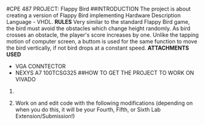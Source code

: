 #CPE 487 PROJECT: Flappy Bird
##INTRODUCTION
The project is about creating a version of Flappy Bird implementing Hardware Description Language - VHDL. 
**RULES**
Very similar to the standard Flappy Bird game, the bird must avoid the obstacles which change height randomly. As bird crosses an obstacle, the player's score increases by one. Unlike the tapping motion of computer screen, a buttom is used for the same function to move the bird vertically, if not bird drops at a constant speed.
**ATTACHMENTS USED**
- VGA CONNTECTOR
- NEXYS A7 100TCSG325
##HOW TO GET THE PROJECT TO WORK ON VIVADO
1. 

5. Work on and edit code with the following modifications (depending on when you do this, it will be your Fourth, Fifth, or Sixth Lab Extension/Submission!)
